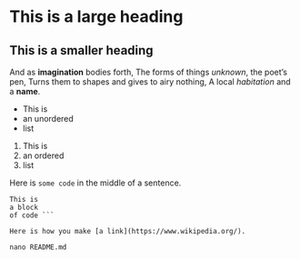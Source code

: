 # This is a large heading

## This is a smaller heading

And as **imagination** bodies forth, 
The forms of things *unknown*, the poet’s pen, 
Turns them to shapes and gives to airy nothing, 
A local *habitation* and a **name**. 

- This is 
- an unordered 
- list 

1. This is 
2. an ordered 
3. list 

Here is `some code` in the middle of a sentence. 

``` 
This is 
a block 
of code ``` 

Here is how you make [a link](https://www.wikipedia.org/). 

nano README.md

